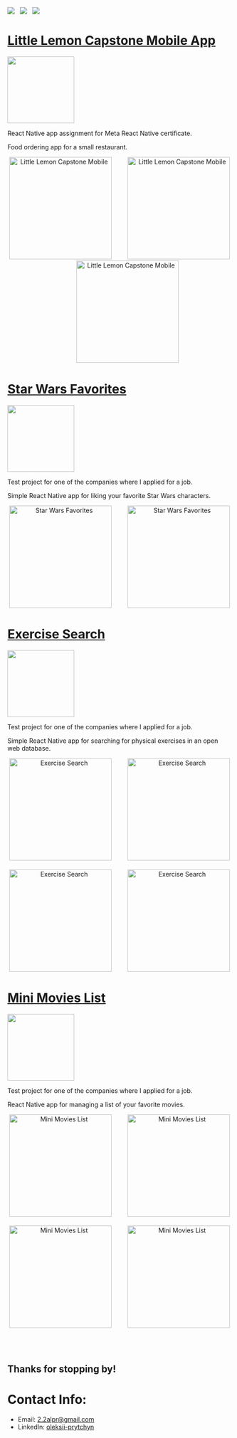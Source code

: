 <a href="https://drive.google.com/file/d/1piROyRGq2X_rIWdlrrxD2Gutu4bzlxtT/view?usp=share_link" download><img src="https://img.shields.io/badge/Resume-ff69b4.svg?style=for-the-badge&logo=codeigniter&logoColor=white"></a>&nbsp;&nbsp;&nbsp;<a href="mailto:2.2alpr@gmail.com"><img src="https://img.shields.io/badge/Email-Oleksii-8056d5.svg?style=for-the-badge&logo=minutemailer&logoColor=white"></a>&nbsp;&nbsp;&nbsp;<a href="https://www.linkedin.com/in/oleksii-prytchyn/" target="_blank"><img src="https://img.shields.io/badge/LinkedIn-Oleksii%20Prytchyn-forestgreen?style=for-the-badge&logo=linkedin&logoColor=white" ></a>

# [Little Lemon Capstone Mobile App](https://github.com/AlexPritchin/LittleLemonCapstoneMobile)
<p align="left"> <a href="https://github.com/AlexPritchin/LittleLemonCapstoneMobile"> <img src="https://user-images.githubusercontent.com/33416429/92813512-27f0bb80-f376-11ea-8562-ee2b3e416aec.png" width="150" ></a>
</p>
React Native app assignment for Meta React Native certificate.

Food ordering app for a small restaurant.

<p align="center">
<img src="https://github.com/AlexPritchin/AlexPritchin/assets/36710522/e1907b93-f8cb-42cd-abd6-c01374916157.jpg" width="230" title="Little Lemon Capstone Mobile">&nbsp;&nbsp;&nbsp;&nbsp;&nbsp;&nbsp;&nbsp;&nbsp;
<img src="https://github.com/AlexPritchin/AlexPritchin/assets/36710522/774c32d7-04b0-4763-a1f5-6327ca8f033e.jpg" width="230" title="Little Lemon Capstone Mobile">&nbsp;&nbsp;&nbsp;&nbsp;&nbsp;&nbsp;&nbsp;&nbsp;
<img src="https://github.com/AlexPritchin/AlexPritchin/assets/36710522/7ec81718-1179-41a9-9f97-87807fd84354.jpg" width="230" title="Little Lemon Capstone Mobile">

</p>

# [Star Wars Favorites](https://github.com/AlexPritchin/StarWarsFavorites)
<p align="left"> <a href="https://github.com/AlexPritchin/StarWarsFavorites"> <img src="https://user-images.githubusercontent.com/33416429/92813512-27f0bb80-f376-11ea-8562-ee2b3e416aec.png" width="150" ></a>
</p>
Test project for one of the companies where I applied for a job.

Simple React Native app for liking your favorite Star Wars characters.

<p align="center">
<img src="https://github.com/AlexPritchin/AlexPritchin/assets/36710522/0d57a8a3-60c2-4223-9d1c-dc9554c0de32.jpg" width="230" title="Star Wars Favorites">&nbsp;&nbsp;&nbsp;&nbsp;&nbsp;&nbsp;&nbsp;&nbsp;
<img src="https://github.com/AlexPritchin/AlexPritchin/assets/36710522/669c6362-6266-4286-a2a7-900095f5f20a.jpg" width="230" title="Star Wars Favorites">

</p>

# [Exercise Search](https://github.com/AlexPritchin/ExerciseSearch)
<p align="left"> <a href="https://github.com/AlexPritchin/ExerciseSearch"> <img src="https://user-images.githubusercontent.com/33416429/92813512-27f0bb80-f376-11ea-8562-ee2b3e416aec.png" width="150" ></a>
</p>
Test project for one of the companies where I applied for a job.

Simple React Native app for searching for physical exercises in an open web database.

<p align="center">
<img src="https://github.com/AlexPritchin/AlexPritchin/assets/36710522/99626042-6884-448e-adb9-5f651dc55df2.jpg" width="230" title="Exercise Search">&nbsp;&nbsp;&nbsp;&nbsp;&nbsp;&nbsp;&nbsp;&nbsp;
<img src="https://github.com/AlexPritchin/AlexPritchin/assets/36710522/0095077f-1e2c-44c7-90fd-c92641c6c0ae.jpg" width="230" title="Exercise Search">
</br>
</br>
<img src="https://github.com/AlexPritchin/AlexPritchin/assets/36710522/55783444-711c-4442-a072-4961cbf26958.jpg" width="230" title="Exercise Search">&nbsp;&nbsp;&nbsp;&nbsp;&nbsp;&nbsp;&nbsp;&nbsp;
<img src="https://github.com/AlexPritchin/AlexPritchin/assets/36710522/9cccbc7f-1d0c-4bc6-b3f7-c5981b4d298e.jpg" width="230" title="Exercise Search">

</p>

# [Mini Movies List](https://github.com/AlexPritchin/MiniMoviesList)
<p align="left"> <a href="https://github.com/AlexPritchin/MiniMoviesList"> <img src="https://user-images.githubusercontent.com/33416429/92813512-27f0bb80-f376-11ea-8562-ee2b3e416aec.png" width="150" ></a>
</p>
Test project for one of the companies where I applied for a job.

React Native app for managing a list of your favorite movies.

<p align="center">
<img src="https://github.com/AlexPritchin/AlexPritchin/assets/36710522/66f2570c-b907-4ad3-8982-3a829340c2e7.jpg" width="230" title="Mini Movies List">&nbsp;&nbsp;&nbsp;&nbsp;&nbsp;&nbsp;&nbsp;&nbsp;
<img src="https://github.com/AlexPritchin/AlexPritchin/assets/36710522/b687c7aa-7532-4265-9f11-bad60dafc5e5.jpg" width="230" title="Mini Movies List">
</br>
</br>
<img src="https://github.com/AlexPritchin/AlexPritchin/assets/36710522/cf3caa9f-ac58-4afb-aaa1-bc86683be0f4.jpg" width="230" title="Mini Movies List">&nbsp;&nbsp;&nbsp;&nbsp;&nbsp;&nbsp;&nbsp;&nbsp;
<img src="https://github.com/AlexPritchin/AlexPritchin/assets/36710522/92752251-42c5-4c25-8cb6-291772e797ec.jpg" width="230" title="Mini Movies List">

</p>
</br>
</br>

## Thanks for stopping by!

# Contact Info:

- Email: 2.2alpr@gmail.com
- LinkedIn: [oleksii-prytchyn](https://www.linkedin.com/in/oleksii-prytchyn/)
